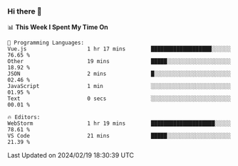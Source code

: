 ### Hi there 👋

<!--
**asdf12303116/asdf12303116** is a ✨ _special_ ✨ repository because its `README.md` (this file) appears on your GitHub profile.

Here are some ideas to get you started:

- 🔭 I’m currently working on ...
- 🌱 I’m currently learning ...
- 👯 I’m looking to collaborate on ...
- 🤔 I’m looking for help with ...
- 💬 Ask me about ...
- 📫 How to reach me: ...
- 😄 Pronouns: ...
- ⚡ Fun fact: ...
-->

<!--START_SECTION:waka-->
📊 **This Week I Spent My Time On** 

```text
💬 Programming Languages: 
Vue.js                   1 hr 17 mins        ███████████████████░░░░░░   76.65 % 
Other                    19 mins             █████░░░░░░░░░░░░░░░░░░░░   18.92 % 
JSON                     2 mins              █░░░░░░░░░░░░░░░░░░░░░░░░   02.46 % 
JavaScript               1 min               ░░░░░░░░░░░░░░░░░░░░░░░░░   01.95 % 
Text                     0 secs              ░░░░░░░░░░░░░░░░░░░░░░░░░   00.01 % 

🔥 Editors: 
WebStorm                 1 hr 19 mins        ████████████████████░░░░░   78.61 % 
VS Code                  21 mins             █████░░░░░░░░░░░░░░░░░░░░   21.39 % 
```


 Last Updated on 2024/02/19 18:30:39 UTC
<!--END_SECTION:waka-->
